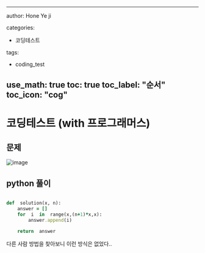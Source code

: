 

---

author: Hone Ye ji

categories: 
 - 코딩테스트

tags: 
 - coding_test

use_math: true
toc: true
toc_label: "순서"
toc_icon: "cog"
---


# 코딩테스트 (with 프로그래머스)

## 문제

![image](https://user-images.githubusercontent.com/45659433/155680538-d228a2de-646c-4d6b-863b-d9739bece9cd.png)

##  python 풀이 


```ruby

def  solution(x, n):
	answer = []
	for  i  in  range(x,(n+1)*x,x):
		answer.append(i)

	return  answer

```

다른 사람 방법을 찾아보니 이런 방식은 없었다..
<!--stackedit_data:
eyJoaXN0b3J5IjpbMTU3Mzg4MTQ1OSw2ODUxODM4NTddfQ==
-->